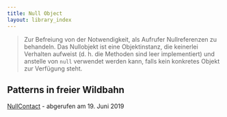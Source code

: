 ```yaml
---
title: Null Object
layout: library_index
---
```


> Zur Befreiung von der Notwendigkeit, als Aufrufer Nullreferenzen zu behandeln. Das Nullobjekt ist eine Objektinstanz, die keinerlei Verhalten aufweist (d. h. die Methoden sind leer implementiert) und anstelle von ``null`` verwendet werden kann, falls kein konkretes Objekt zur Verfügung steht.

## Patterns in freier Wildbahn

[NullContact](https://github.com/jce-il/NullObject) - abgerufen am 19. Juni 2019
